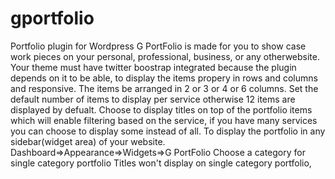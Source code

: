 # gportfolio
Portfolio plugin for Wordpress
G PortFolio is made for you to show case work pieces on your personal, professional, business, or any otherwebsite. Your theme must have twitter boostrap integrated because the plugin depends on it to be able, to display the items propery in rows and columns and responsive.
The items be arranged in 2 or 3 or 4 or 6 columns. Set the default number of items to display per service otherwise 12 items are displayed by defualt.
Choose to display titles on top of the portfolio items which will enable filtering based on the service, if you have many services you can choose to display some instead of all.
To display the portfolio in any sidebar(widget area) of your website. Dashboard=>Appearance=>Widgets=>G PortFolio
Choose a category for single category portfolio
Titles won't display on single category portfolio,
